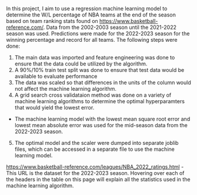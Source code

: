In this project, I aim to use a regression machine learning model to determine the W/L percentage of NBA teams at the end of the season based on team ranking stats found on https://www.basketball-reference.com/.
Data from the 2002-2003 season until the 2021-2022 season was used. Predictions were made for the 2022-2023 season for the winning percentage and record for all teams.
The following steps were done:
1) The main data was imported and feature engineering was done to ensure that the data could be utilized by the algorithm.
2) A 90%/10% train test split was done to ensure that test data would be available to evaluate performance
3) The data was scaled so that differences in the units of the column would not affect the machine learning algorithm.
4) A grid search cross validataion method was done on a variety of machine learning algorithms to determine the optimal hyperparamters that would yield the lowest error.
  - The machine learning model with the lowest mean square root error and lowest mean absolute error was used for the mid-season data from the 2022-2023 season. 
5) The optimal model and the scaler were dumped into separate joblib files, which can be accessed in a separate file to use the machine learning model.

https://www.basketball-reference.com/leagues/NBA_2022_ratings.html - This URL is the dataset for the 2022-2023 season. Hovering over each of the headers in the table on this page will explain all the statistics used in the machine learning algorithm.
